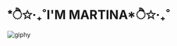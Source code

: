 <h1 align = "left"> *ੈ✩‧₊˚I'M MARTINA*ੈ✩‧₊˚ </h1>

![giphy](https://github.com/martigdf/martigdf/assets/115803827/RhfM8BtWCNzPO7btUe)

<!--
**martigdf/martigdf** is a ✨ _special_ ✨ repository because its `README.md` (this file) appears on your GitHub profile.

Here are some ideas to get you started:

- 🔭 I’m currently working on ...
- 🌱 I’m currently learning ...
- 👯 I’m looking to collaborate on ...
- 🤔 I’m looking for help with ...
- 💬 Ask me about ...
- 📫 How to reach me: ...
- 😄 Pronouns: ...
- ⚡ Fun fact: ...
-->
